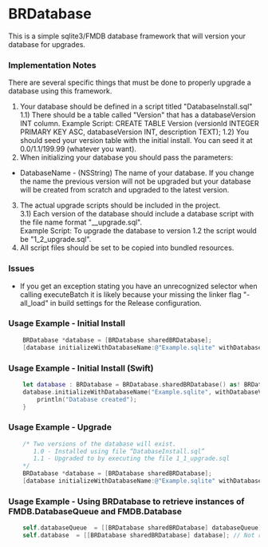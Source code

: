BRDatabase
==========

This is a simple sqlite3/FMDB database framework that will version your database for upgrades.

### Implementation Notes
There are several specific things that must be done to properly upgrade a database using this framework.

1) Your database should be defined in a script titled "DatabaseInstall.sql" 
  1.1) There should be a table called "Version" that has a databaseVersion INT column.
    Example Script: CREATE TABLE Version (versionId INTEGER PRIMARY KEY ASC, databaseVersion INT, description TEXT);
  1.2) You should seed your version table with the initial install. You can seed it at 0.0/1.1/199.99 (whatever you want).
2) When initializing your database you should pass the parameters:
  - DatabaseName - (NSString) The name of your database. If you change the name the previous version will not be upgraded but your database will be created from scratch and upgraded to the latest version.
3) The actual upgrade scripts should be included in the project.  
  3.1) Each version of the database should include a database script with the file name format "<major version>_<minor version>_upgrade.sql".  
    Example Script: To upgrade the database to version 1.2 the script would be "1_2_upgrade.sql".  
4) All script files should be set to be copied into bundled resources.

### Issues
- If you get an exception stating you have an unrecognized selector when calling executeBatch it is likely because your missing the linker flag "-all_load" in build settings for the Release configuration.

### Usage Example - Initial Install

```Objective-C
    BRDatabase *database = [BRDatabase sharedBRDatabase];
    [database initializeWithDatabaseName:@"Example.sqlite" withDatabaseVersion:1.0 withSuccess:nil];
```

### Usage Example - Initial Install (Swift)

```Swift
    let database : BRDatabase = BRDatabase.sharedBRDatabase() as! BRDatabase
    database.initializeWithDatabaseName("Example.sqlite", withDatabaseVersion:1.0) { () -> Void in
        println("Database created");
    }
```


### Usage Example - Upgrade

```Objective-C
    /* Two versions of the database will exist.
       1.0 - Installed using file “DatabaseInstall.sql”
       1.1 - Upgraded to by executing the file 1_1_upgrade.sql
    */
    BRDatabase *database = [BRDatabase sharedBRDatabase];
    [database initializeWithDatabaseName:@"Example.sqlite" withDatabaseVersion:1.1 withSuccess:nil];
```

### Usage Example - Using BRDatabase to retrieve instances of FMDB.DatabaseQueue and FMDB.Database
```Objective-C
    self.databaseQueue  = [[BRDatabase sharedBRDatabase] databaseQueue];
    self.database  = [[BRDatabase sharedBRDatabase] database]; // Not recommended, as a single-ton instance this will likely cause deadlocks
```